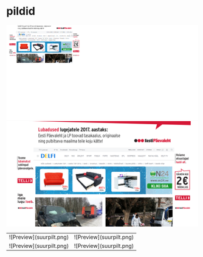 # pildid
[![alt text](vaike1.png)](suurpilt.png)
![Preview](suurpilt.png)
<table>
<tr>
  <td>
  ![Preview](suurpilt.png)
  </td>
    <td>
    ![Preview](suurpilt.png)
  </td>
</tr>
<tr>
  <td>
  ![Preview](suurpilt.png)
  </td>
    <td>
    ![Preview](suurpilt.png)
  </td>
</tr>
</table>

